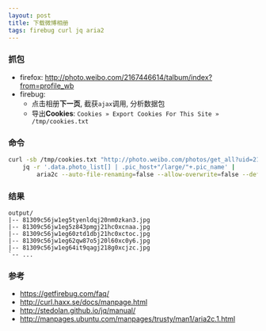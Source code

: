 ```yaml
---
layout: post
title: 下载微博相册
tags: firebug curl jq aria2
---
```


### 抓包

- firefox: <http://photo.weibo.com/2167446614/talbum/index?from=profile_wb>
- firebug:
    - 点击相册**下一页**, 截获`ajax`调用, 分析数据包
    - 导出**Cookies**: `Cookies » Export Cookies For This Site » /tmp/cookies.txt`

### 命令

```bash
curl -sb /tmp/cookies.txt "http://photo.weibo.com/photos/get_all?uid=2167446614&album_id=16274292&count=30&page=[1-$((2363/30+1))]&type=3&__rnd=1399527721236" |
    jq -r '.data.photo_list[] | .pic_host+"/large/"+.pic_name' |
        aria2c --auto-file-renaming=false --allow-overwrite=false --deferred-input -i - -d output
```

### 结果

```
output/
|-- 81309c56jw1eg5tyenldqj20nm0zkan3.jpg
|-- 81309c56jw1eg5z843pmgj21hc0xcnaa.jpg
|-- 81309c56jw1eg60ztd1dbj21hc0xctoc.jpg
|-- 81309c56jw1eg62qw87o5j20l60xc0y6.jpg
|-- 81309c56jw1eg64it9qagj218g0xcjzc.jpg
`-- ...
```

### 参考

- <https://getfirebug.com/faq/>
- <http://curl.haxx.se/docs/manpage.html>
- <http://stedolan.github.io/jq/manual/>
- <http://manpages.ubuntu.com/manpages/trusty/man1/aria2c.1.html>


